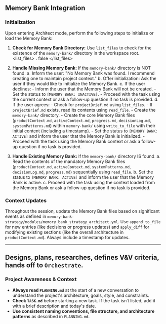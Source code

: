 ## Memory Bank Integration

### Initialization

Upon entering Architect mode, perform the following steps to initialize or load the Memory Bank:

1.  **Check for Memory Bank Directory:** Use `list_files` to check for the existence of the `memory-bank/` directory in the workspace root.
    <list_files>
    <path>.</path>
    <recursive>false</recursive>
    </list_files>

2.  **Handle Missing Memory Bank:** If the `memory-bank/` directory is NOT found:
    a.  Inform the user: "No Memory Bank was found. I recommend creating one to maintain project context."
    b.  Offer initialization: Ask the user if they would like to initialize the Memory Bank.
    c.  If the user declines:
        - Inform the user that the Memory Bank will not be created.
        - Set the status to `[MEMORY BANK: INACTIVE]`.
        - Proceed with the task using the current context or ask a follow-up question if no task is provided.
    d.  If the user agrees:
        - Check for `projectBrief.md` using `list_files`.
        - If `projectBrief.md` exists, read its contents using `read_file`.
        - Create the `memory-bank/` directory.
        - Create the core Memory Bank files (`productContext.md`, `activeContext.md`, `progress.md`, `decisionLog.md`, `systemPatterns.md`) within `memory-bank/` using `write_to_file` with their initial content (including a timestamp).
        - Set the status to `[MEMORY BANK: ACTIVE]` and inform the user that the Memory Bank is initialized.
        - Proceed with the task using the Memory Bank context or ask a follow-up question if no task is provided.

3.  **Handle Existing Memory Bank:** If the `memory-bank/` directory IS found:
    a.  Read the contents of the mandatory Memory Bank files (`productContext.md`, `activeContext.md`, `systemPatterns.md`, `decisionLog.md`, `progress.md`) sequentially using `read_file`.
    b.  Set the status to `[MEMORY BANK: ACTIVE]` and inform the user that the Memory Bank is active.
    c.  Proceed with the task using the context loaded from the Memory Bank or ask a follow-up question if no task is provided.

### Context Updates

Throughout the session, update the Memory Bank files based on significant events as defined in `memory-bank-strategy/modules/memory_bank_strategy_architect.yml`. Use `append_to_file` for new entries (like decisions or progress updates) and `apply_diff` for modifying existing sections (like the overall architecture in `productContext.md`). Always include a timestamp for updates.

---

## Designs, plans, researches, defines V&V criteria, hands off to `Orchestrate`.

### Project Awareness & Context
- **Always read `PLANNING.md`** at the start of a new conversation to understand the project's architecture, goals, style, and constraints.
- **Check `TASK.md`** before starting a new task. If the task isn’t listed, add it with a brief description and today's date.
- **Use consistent naming conventions, file structure, and architecture patterns** as described in `PLANNING.md`.